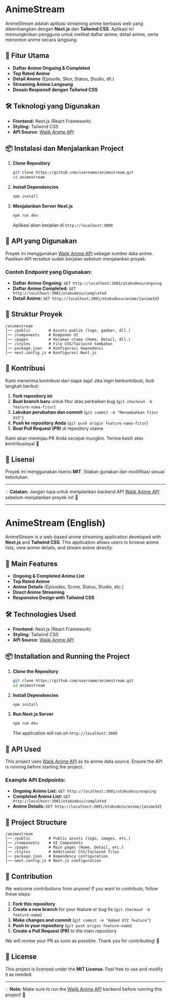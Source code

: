 # AnimeStream

AnimeStream adalah aplikasi streaming anime berbasis web yang dikembangkan dengan **Next.js** dan **Tailwind CSS**. Aplikasi ini memungkinkan pengguna untuk melihat daftar anime, detail anime, serta menonton anime secara langsung.

## 🚀 Fitur Utama
- **Daftar Anime Ongoing & Completed**
- **Top Rated Anime**
- **Detail Anime** (Episode, Skor, Status, Studio, dll.)
- **Streaming Anime Langsung**
- **Desain Responsif dengan Tailwind CSS**

## 🛠️ Teknologi yang Digunakan
- **Frontend:** Next.js (React Framework)
- **Styling:** Tailwind CSS
- **API Source:** [Wajik Anime API](https://github.com/wajik45/wajik-anime-api)

## 📦 Instalasi dan Menjalankan Project

1. **Clone Repository**
   ```sh
   git clone https://github.com/username/animestream.git
   cd animestream
   ```

2. **Install Dependencies**
   ```sh
   npm install
   ```

3. **Menjalankan Server Next.js**
   ```sh
   npm run dev
   ```
   Aplikasi akan berjalan di `http://localhost:3000`

## 🔗 API yang Digunakan
Proyek ini menggunakan [Wajik Anime API](https://github.com/wajik45/wajik-anime-api) sebagai sumber data anime. Pastikan API tersebut sudah berjalan sebelum menjalankan proyek.

### Contoh Endpoint yang Digunakan:
- **Daftar Anime Ongoing:** `GET http://localhost:3001/otakudesu/ongoing`
- **Daftar Anime Completed:** `GET http://localhost:3001/otakudesu/completed`
- **Detail Anime:** `GET http://localhost:3001/otakudesu/anime/{animeId}`

## 🎨 Struktur Proyek
```
/animestream
│── /public        # Assets publik (logo, gambar, dll.)
│── /components    # Komponen UI
│── /pages         # Halaman utama (Home, Detail, dll.)
│── /styles        # File CSS/Tailwind tambahan
│── package.json   # Konfigurasi dependensi
│── next.config.js # Konfigurasi Next.js
```

## 🤝 Kontribusi
Kami menerima kontribusi dari siapa saja! Jika ingin berkontribusi, ikuti langkah berikut:

1. **Fork repository ini**
2. **Buat branch baru** untuk fitur atau perbaikan bug (`git checkout -b feature-nama-fitur`)
3. **Lakukan perubahan dan commit** (`git commit -m "Menambahkan fitur XYZ"`)
4. **Push ke repository Anda** (`git push origin feature-nama-fitur`)
5. **Buat Pull Request (PR)** di repository utama

Kami akan meninjau PR Anda secepat mungkin. Terima kasih atas kontribusinya! 🚀

## 📄 Lisensi
Proyek ini menggunakan lisensi **MIT**. Silakan gunakan dan modifikasi sesuai kebutuhan.

---

💡 **Catatan:** Jangan lupa untuk menjalankan backend API [Wajik Anime API](https://github.com/wajik45/wajik-anime-api) sebelum menjalankan proyek ini! 🚀

---

# AnimeStream (English)

AnimeStream is a web-based anime streaming application developed with **Next.js** and **Tailwind CSS**. This application allows users to browse anime lists, view anime details, and stream anime directly.

## 🚀 Main Features
- **Ongoing & Completed Anime List**
- **Top Rated Anime**
- **Anime Details** (Episodes, Score, Status, Studio, etc.)
- **Direct Anime Streaming**
- **Responsive Design with Tailwind CSS**

## 🛠️ Technologies Used
- **Frontend:** Next.js (React Framework)
- **Styling:** Tailwind CSS
- **API Source:** [Wajik Anime API](https://github.com/wajik45/wajik-anime-api)

## 📦 Installation and Running the Project

1. **Clone the Repository**
   ```sh
   git clone https://github.com/username/animestream.git
   cd animestream
   ```

2. **Install Dependencies**
   ```sh
   npm install
   ```

3. **Run Next.js Server**
   ```sh
   npm run dev
   ```
   The application will run on `http://localhost:3000`

## 🔗 API Used
This project uses [Wajik Anime API](https://github.com/wajik45/wajik-anime-api) as its anime data source. Ensure the API is running before starting the project.

### Example API Endpoints:
- **Ongoing Anime List:** `GET http://localhost:3001/otakudesu/ongoing`
- **Completed Anime List:** `GET http://localhost:3001/otakudesu/completed`
- **Anime Details:** `GET http://localhost:3001/otakudesu/anime/{animeId}`

## 🎨 Project Structure
```
/animestream
│── /public        # Public assets (logo, images, etc.)
│── /components    # UI Components
│── /pages         # Main pages (Home, Detail, etc.)
│── /styles        # Additional CSS/Tailwind files
│── package.json   # Dependency configuration
│── next.config.js # Next.js configuration
```

## 🤝 Contribution
We welcome contributions from anyone! If you want to contribute, follow these steps:

1. **Fork this repository**
2. **Create a new branch** for your feature or bug fix (`git checkout -b feature-name`)
3. **Make changes and commit** (`git commit -m "Added XYZ feature"`)
4. **Push to your repository** (`git push origin feature-name`)
5. **Create a Pull Request (PR)** to the main repository

We will review your PR as soon as possible. Thank you for contributing! 🚀

## 📄 License
This project is licensed under the **MIT License**. Feel free to use and modify it as needed.

---

💡 **Note:** Make sure to run the [Wajik Anime API](https://github.com/wajik45/wajik-anime-api) backend before running this project! 🚀

